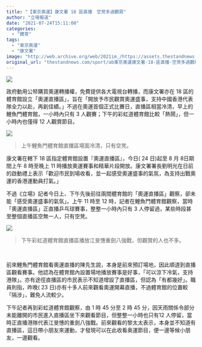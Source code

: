```yaml
---
title: "【東京奧運】康文署 18 區直播　空凳多過觀眾"
author: "立場報道"
date: "2021-07-24T15:11:00"
categories:
  - "體育"
tags:
  - "東京奧運"
  - "康文署"
image: "http://web.archive.org/web/2021im_/https://assets.thestandnews.com/media/photos/ghost-02.png"
original_url: "thestandnews.com/sport/ab東京奧運康文署-18-區直播-空凳多過觀眾"
---
```

![](http://web.archive.org/web/2021im_/https://assets.thestandnews.com/media/photos/ghost-02.png)

政府動用公帑購買奧運轉播權，免費提供各大電視台轉播，而康文署亦在 18 區的體育館設立「奧運直播區」，旨在「開放予市民觀賞奧運盛事，支持中國香港代表隊全力以赴，再創佳績。」不過在奧運首個正式比賽日，直播區相當冷清，早上的鯉魚門體育館，一小時內只有 3 人觀賽；下午的彩虹道體育館比較「熱鬧」，但一小時內也僅得 12 人觀賞節目。

![](http://web.archive.org/web/2021im_/https://assets.thestandnews.com/media/photos/lei2.jpg)
> 上午鯉魚門體育館直播區場面冷清，只有空凳。

康文署在轄下 18 區指定體育館設置『奧運直播區』，今日( 24 日)起至 8 月 8日期間上午 8 時至晚上 11 時播放奧運賽事和精華片段開放。康文署署長劉明光在日前的啟動禮上表示「歡迎市民到場收看，並一起感受奧運盛事的氣氛，為支持出戰奧運的香港運動員打氣。」

不過《立場》記者今日上、下午先後前往兩間體育館的「奧運直播區」觀察，卻未能「感受奧運盛事的氣氛」。上午 11 時至 12 時，記者在鯉魚門體育館觀察，當時「奧運直播區」正直播乒乓球賽事，整整一小時內只有 3 人停留過，某些時段甚至整個直播區空無一人，只有空凳。

![](http://web.archive.org/web/2021im_/https://assets.thestandnews.com/media/photos/choi3.jpg)
> 下午彩虹道體育館直播區播放江旻憓重劍八強戰，但觀賞的人也不多。

  
 

前來鯉魚門體育館看奧運直播的陳先生說，本身是前來預訂場地，因此順道到直播區觀看賽事。他認為在體育館內設置場地播放賽事是好事，「可以涼下冷氣，支持港隊」。亦有途徑直播區的市民表示不知道增設了直播區，但認為「有都幾好」。職員則指，昨晚( 23 日)亦有十多人前來觀看奧運開幕直播，不過體育館的位置較「隔涉」，難免人流較少。

下午記者再到彩虹道體育館觀察，由 1 時 45 分至 2 時 45 分，因天雨關係令部分未能離開的市民進入直播區坐下來觀看節目，但整整一小時也只有12 人停留，當時正直播港隊代表江旻憓的重劍八強戰。前來觀看的黎太太表示，本身並不知道有直播區，這日帶小朋友來運動，才發現可以在此收看奥運節目，便一邊等候小朋友，一邊觀看。